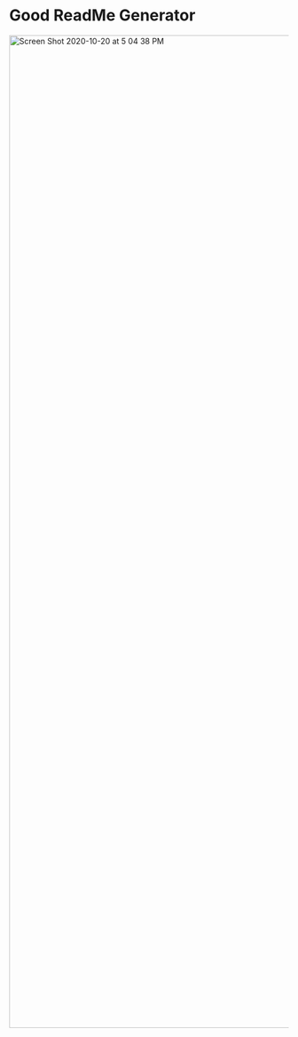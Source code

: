 # Good ReadMe Generator
<img width="1792" alt="Screen Shot 2020-10-20 at 5 04 38 PM" src="https://user-images.githubusercontent.com/51974713/96657723-ccf89f80-12f7-11eb-87e6-fc097526b28d.png">
